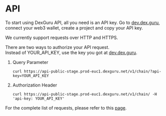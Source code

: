 # API

To start using DexGuru API, all you need is an API key. Go to [dev.dex.guru](https://dev.dex.guru/), connect your web3 wallet, create a project and copy your API key. 

We currently support requests over HTTP and HTTPS. 

There are two ways to authorize your API request.   
Instead of YOUR\_API\_KEY, use the key you got at [dev.dex.guru](https://dev.dex.guru/).

1. Query Parameter

   `curl https://api-public-stage.prod-euc1.dexguru.net/v1/chain/?api-key=YOUR_API_KEY`

2. Authorization Header

   `curl https://api-public-stage.prod-euc1.dexguru.net/v1/chain/ -H 'api-key: YOUR_API_KEY'`

For the complete list of requests, please refer to this [page](https://api-public-stage.prod-euc1.dexguru.net/docs).




